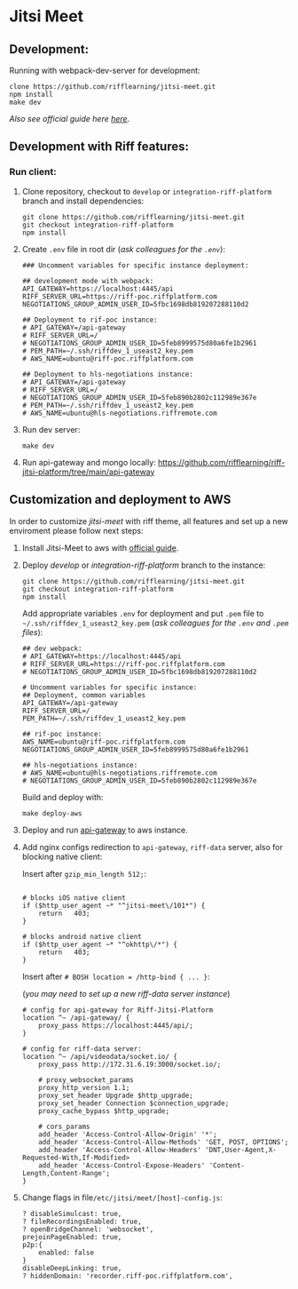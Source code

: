 # Jitsi Meet
## Development:
Running with webpack-dev-server for development:
```
clone https://github.com/rifflearning/jitsi-meet.git
npm install
make dev
```
*Also see official guide here [here](https://jitsi.github.io/handbook/docs/dev-guide/dev-guide-web)*.

## Development with Riff features:
### Run client:
1. Clone repository, checkout to `develop` or `integration-riff-platform` branch and install dependencies:
    ```
    git clone https://github.com/rifflearning/jitsi-meet.git
    git checkout integration-riff-platform
    npm install
    ```
2. Create `.env` file in root dir (*ask colleagues for the `.env`*):
    ```
    ### Uncomment variables for specific instance deployment:

    ## development mode with webpack:
    API_GATEWAY=https://localhost:4445/api
    RIFF_SERVER_URL=https://riff-poc.riffplatform.com
    NEGOTIATIONS_GROUP_ADMIN_USER_ID=5fbc1698db819207288110d2

    ## Deployment to rif-poc instance:
    # API_GATEWAY=/api-gateway
    # RIFF_SERVER_URL=/
    # NEGOTIATIONS_GROUP_ADMIN_USER_ID=5feb8999575d80a6fe1b2961
    # PEM_PATH=~/.ssh/riffdev_1_useast2_key.pem
    # AWS_NAME=ubuntu@riff-poc.riffplatform.com

    ## Deployment to hls-negotiations instance:
    # API_GATEWAY=/api-gateway
    # RIFF_SERVER_URL=/
    # NEGOTIATIONS_GROUP_ADMIN_USER_ID=5feb890b2802c112989e367e
    # PEM_PATH=~/.ssh/riffdev_1_useast2_key.pem
    # AWS_NAME=ubuntu@hls-negotiations.riffremote.com
    ```
3. Run dev server:
    ```
    make dev
    ```
4. Run api-gateway and mongo locally:
https://github.com/rifflearning/riff-jitsi-platform/tree/main/api-gateway
## Customization and deployment to AWS
In order to customize *jitsi-meet* with riff theme, all features and set up a new enviroment please follow next steps:

1. Install Jitsi-Meet to aws with [official guide](https://jitsi.github.io/handbook/docs/devops-guide/devops-guide-quickstart).

2. Deploy *develop* or *integration-riff-platform* branch to the instance:
    ```
    git clone https://github.com/rifflearning/jitsi-meet.git
    git checkout integration-riff-platform
    npm install
    ```
    Add appropriate variables `.env` for deployment and put `.pem` file to `~/.ssh/riffdev_1_useast2_key.pem` (*ask colleagues for the `.env` and `.pem` files*):
    ```
    ## dev webpack:
    # API_GATEWAY=https://localhost:4445/api
    # RIFF_SERVER_URL=https://riff-poc.riffplatform.com
    # NEGOTIATIONS_GROUP_ADMIN_USER_ID=5fbc1698db819207288110d2
    
    # Uncomment variables for specific instance:
    ## Deployment, common variables
    API_GATEWAY=/api-gateway
    RIFF_SERVER_URL=/
    PEM_PATH=~/.ssh/riffdev_1_useast2_key.pem

    ## rif-poc instance:
    AWS_NAME=ubuntu@riff-poc.riffplatform.com
    NEGOTIATIONS_GROUP_ADMIN_USER_ID=5feb8999575d80a6fe1b2961

    ## hls-negotiations instance:
    # AWS_NAME=ubuntu@hls-negotiations.riffremote.com
    # NEGOTIATIONS_GROUP_ADMIN_USER_ID=5feb890b2802c112989e367e
    ```
    Build and deploy with:
    ```
    make deploy-aws
    ```
3. Deploy and run [api-gateway](https://github.com/rifflearning/riff-jitsi-platform/tree/main/api-gateway) to aws instance.
4. Add nginx configs redirection to `api-gateway`, `riff-data` server, also for blocking native client:
    
    Insert after `gzip_min_length 512;`:
    ```
    
    # blocks iOS native client
    if ($http_user_agent ~* "^jitsi-meet\/101*") {
        return   403;
    }

    # blocks android native client
    if ($http_user_agent ~* "^okhttp\/*") {
        return   403;
    }
    ```
    Insert after `# BOSH location = /http-bind { ... }`:
    
    (*you may need to set up a new riff-data server instance*)
    ```
    # config for api-gateway for Riff-Jitsi-Platform
    location ^~ /api-gateway/ {
        proxy_pass https://localhost:4445/api/;
    }

    # config for riff-data server:
    location ^~ /api/videodata/socket.io/ {
        proxy_pass http://172.31.6.19:3000/socket.io/;

        # proxy_websocket_params
        proxy_http_version 1.1;
        proxy_set_header Upgrade $http_upgrade;
        proxy_set_header Connection $connection_upgrade;
        proxy_cache_bypass $http_upgrade;

        # cors_params
        add_header 'Access-Control-Allow-Origin' '*';
        add_header 'Access-Control-Allow-Methods' 'GET, POST, OPTIONS';
        add_header 'Access-Control-Allow-Headers' 'DNT,User-Agent,X-Requested-With,If-Modified>
        add_header 'Access-Control-Expose-Headers' 'Content-Length,Content-Range';
    }

    ```
5. Change flags in file`/etc/jitsi/meet/[host]-config.js`:
    ```
    ? disableSimulcast: true,
    ? fileRecordingsEnabled: true,
    ? openBridgeChannel: 'websocket',
    prejoinPageEnabled: true,
    p2p:{
        enabled: false
    }
    disableDeepLinking: true,
    ? hiddenDomain: 'recorder.riff-poc.riffplatform.com',
    ```